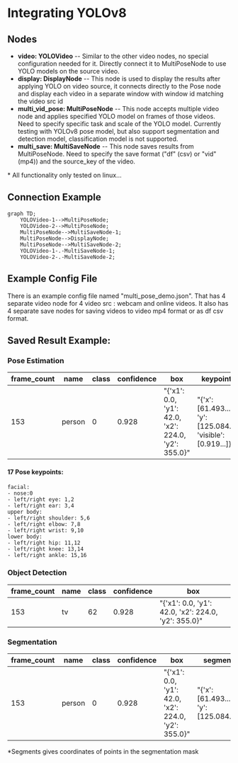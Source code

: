 # Integrating YOLOv8
## Nodes
- **video: YOLOVideo** -- Similar to the other video nodes, no special configuration needed for it. Directly connect it to MultiPoseNode to use YOLO models on the source video. 
- **display: DisplayNode** -- This node is used to display the results after applying YOLO on video source, it connects directly to the Pose node and display each video in a separate window with window id matching the video src id
- **multi_vid_pose: MultiPoseNode** -- This node accepts multiple video node and applies specified YOLO model on frames of those videos. Need to specify specific task and scale of the YOLO model. Currently testing with YOLOv8 pose model, but also support segmentation and detection model, classification model is not supported. 
- **multi_save: MultiSaveNode** -- This node saves results from MultiPoseNode. Need to specify the save format ("df" (csv) or "vid" (mp4)) and the source_key of the video.

\* All functionality only tested on linux...

## Connection Example

```mermaid
graph TD;
    YOLOVideo-1-->MultiPoseNode;
    YOLOVideo-2-->MultiPoseNode;
    MultiPoseNode-->MultiSaveNode-1;
    MultiPoseNode-->DisplayNode;
    MultiPoseNode-->MultiSaveNode-2;
    YOLOVideo-1-.-MultiSaveNode-1;
    YOLOVideo-2-.-MultiSaveNode-2;
```


## Example Config File
There is an example config file named "multi_pose_demo.json". That has 4 separate video node for 4 video src : webcam and online videos. It also has 4 separate save nodes for saving videos to video mp4 format or as df csv format.

## Saved Result Example:
### Pose Estimation
| frame_count      | name |class| confidence| box | keypoints
| ----------- | ----------- |----------- | ----------- | ----------- | ----------- |
|153| person| 0 | 0.928| "{'x1': 0.0, 'y1': 42.0, 'x2': 224.0, 'y2': 355.0}"|"{'x': [61.493...], 'y': [125.084...], 'visible': [0.919...]}"|

#### 17 Pose keypoints:
    facial: 
    - nose:0
    - left/right eye: 1,2
    - left/right ear: 3,4
    upper body:
    - left/right shoulder: 5,6
    - left/right elbow: 7,8
    - left/right wrist: 9,10
    lower body:
    - left/right hip: 11,12
    - left/right knee: 13,14
    - left/right ankle: 15,16

### Object Detection
| frame_count      | name |class| confidence| box | 
| ----------- | ----------- |----------- | ----------- | ----------- | 
|153| tv| 62 | 0.928| "{'x1': 0.0, 'y1': 42.0, 'x2': 224.0, 'y2': 355.0}"
### Segmentation
| frame_count      | name |class| confidence| box | segments
| ----------- | ----------- |----------- | ----------- | ----------- | ----------- |
|153| person| 0 | 0.928| "{'x1': 0.0, 'y1': 42.0, 'x2': 224.0, 'y2': 355.0}"|"{'x': [61.493...], 'y': [125.084...]}"|

*Segments gives coordinates of points in the segmentation mask

